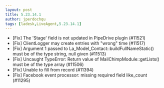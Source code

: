```yaml
---
layout: post
title: 5.23.14.1
author: jperdochqu
tags: [ladesk,LiveAgent,5.23.14.1]
---
```


- [Fix] The 'Stage' field is not updated in PipeDrive plugin (#11521)
- [Fix] ClientLogger may create entries with "wrong" time (#11517)
- [Fix] Argument 1 passed to La_Model_Contact::buildFullNameStatic() must be of the type string, null given (#11513)
- [Fix] Uncaught TypeError: Return value of MailChimpModule::getLists() must be of the type array (#11506)
- [Fix] Unable to fill from record (#11394)
- [Fix] Facebook event processor: missing required field like_count (#11295)
